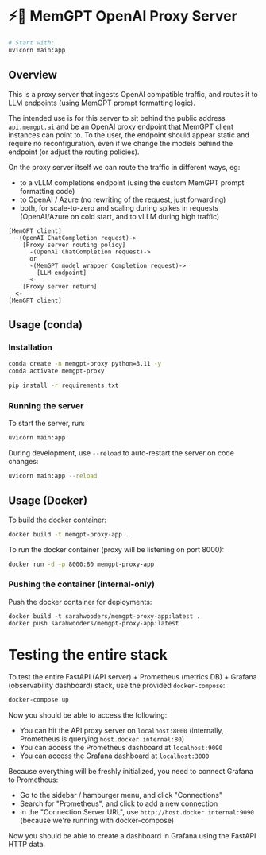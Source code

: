 # ⚡🦙 MemGPT OpenAI Proxy Server

```sh
# Start with:
uvicorn main:app
```

## Overview

This is a proxy server that ingests OpenAI compatible traffic, and routes it to LLM endpoints (using MemGPT prompt formatting logic).

The intended use is for this server to sit behind the public address `api.memgpt.ai` and be an OpenAI proxy endpoint that MemGPT client instances can point to. To the user, the endpoint should appear static and require no reconfiguration, even if we change the models behind the endpoint (or adjust the routing policies).

On the proxy server itself we can route the traffic in different ways, eg:

- to a vLLM completions endpoint (using the custom MemGPT prompt formatting code)
- to OpenAI / Azure (no rewriting of the request, just forwarding)
- both, for scale-to-zero and scaling during spikes in requests (OpenAI/Azure on cold start, and to vLLM during high traffic)

```text
[MemGPT client]
  -(OpenAI ChatCompletion request)->
    [Proxy server routing policy]
      -(OpenAI ChatCompletion request)->
      or
      -(MemGPT model_wrapper Completion request)->
        [LLM endpoint]
      <-
    [Proxy server return]
  <-
[MemGPT client]
```

## Usage (conda)

### Installation

```sh
conda create -n memgpt-proxy python=3.11 -y
conda activate memgpt-proxy

pip install -r requirements.txt
```

### Running the server

To start the server, run:
```sh
uvicorn main:app
```

During development, use `--reload` to auto-restart the server on code changes:
```sh
uvicorn main:app --reload
```

## Usage (Docker)

To build the docker container:
```sh
docker build -t memgpt-proxy-app .
```

To run the docker container (proxy will be listening on port 8000):
```sh
docker run -d -p 8000:80 memgpt-proxy-app
```

### Pushing the container (internal-only)
Push the docker container for deployments:
```
docker build -t sarahwooders/memgpt-proxy-app:latest .
docker push sarahwooders/memgpt-proxy-app:latest
```


# Testing the entire stack

To test the entire FastAPI (API server) + Prometheus (metrics DB) + Grafana (observability dashboard) stack, use the provided `docker-compose`:

```sh
docker-compose up
```

Now you should be able to access the following:

- You can hit the API proxy server on `localhost:8000` (internally, Prometheus is querying `host.docker.internal:80`)
- You can access the Prometheus dashboard at `localhost:9090`
- You can access the Grafana dashboard at `localhost:3000`

Because everything will be freshly initialized, you need to connect Grafana to Prometheus:

- Go to the sidebar / hamburger menu, and click "Connections"
- Search for "Prometheus", and click to add a new connection
- In the "Connection Server URL", use `http://host.docker.internal:9090` (because we're running with docker-compose)

Now you should be able to create a dashboard in Grafana using the FastAPI HTTP data.
